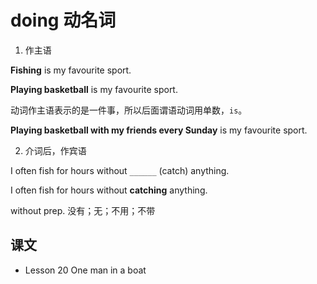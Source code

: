 # doing 动名词

1. 作主语

**Fishing** is my favourite sport.

**Playing basketball** is my favourite sport.

动词作主语表示的是一件事，所以后面谓语动词用单数，`is`。

**Playing basketball with my friends every Sunday** is my favourite sport.



2. 介词后，作宾语

I often fish for hours without  `______`   (catch) anything.

I often fish for hours without **catching** anything.

without prep. 没有；无；不用；不带



## 课文

- Lesson 20 One man in a boat